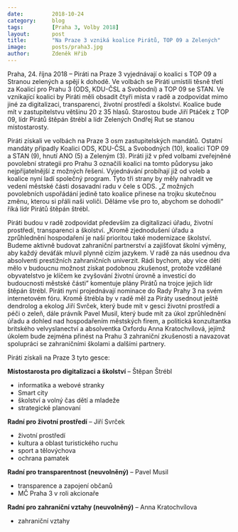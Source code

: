 ```yaml
---
date:         2018-10-24
category:     blog
tags:         [Praha 3, Volby 2018]
layout:       post
title:        "Na Praze 3 vzniká koalice Pirátů, TOP 09 a Zelených"
image:        posts/praha3.jpg
author:       Zdeněk Hřib
---
```


Praha, 24. října 2018 – Piráti na Praze 3 vyjednávají o koalici s TOP 09 a Stranou zelených a spějí k dohodě. Ve volbách se Piráti umístili těsně třetí za Koalicí pro Prahu 3 (ODS, KDU-ČSL a Svobodní) a TOP 09 se STAN. Ve vznikající koalici by Piráti měli obsadit čtyři místa v radě a zodpovídat mimo jiné za digitalizaci, transparenci, životní prostředí a školství. Koalice bude mít v zastupitelstvu většinu 20 z 35 hlasů. Starostou bude Jiří Ptáček z TOP 09, lídr Pirátů štěpán štrébl a lídr Zelených Ondřej Rut se stanou místostarosty.

Piráti získali ve volbách na Praze 3 osm zastupitelských mandátů. Ostatní mandáty připadly Koalici ODS, KDU-ČSL a Svobodných (10), koalici TOP 09 a STAN (9), hnutí ANO (5) a Zeleným (3). Piráti již v před volbami zveřejněné povolební strategii pro Prahu 3 označili koalici na tomto půdorysu jako nejpřijatelnější z možných řešení. Vyjednávání probíhají již od voleb a koalice nyní ladí společný program. Tyto tři strany by měly nahradit ve vedení městské části dosavadní radu v čele s ODS. „Z možných povolebních uspořádání jedině tato koalice přinese na trojku skutečnou změnu, kterou si přáli naši voliči. Děláme vše pro to, abychom se dohodli“ říká lídr Pirátů štěpán štrébl.

Piráti budou v radě zodpovídat především za digitalizaci úřadu, životní prostředí, transparenci a školství. „Kromě zjednodušení úřadu a zprůhlednění hospodaření je naší prioritou také modernizace školství. Budeme aktivně budovat zahraniční partnerství a zajišťovat školní výměny, aby každý deváťák mluvil plynně cizím jazykem. V radě za nás usednou dva absolventi prestižních zahraničních univerzit. Rádi bychom, aby více dětí mělo v budoucnu možnost získat podobnou zkušenost, protože vzdělané obyvatelstvo je klíčem ke zvyšování životní úrovně a investicí do budoucnosti městské části” komentuje plány Pirátů na trojce jejich lídr štěpán štrébl. Piráti nyní projednávají nominace do Rady Prahy 3 na svém internetovém fóru. Kromě štrébla by v radě měl za Piráty usednout ještě dendrolog a ekolog Jiří Svrček, který bude mít v gesci životní prostředí a péči o zeleň, dále právník Pavel Musil, který bude mít za úkol zprůhlednění úřadu a dohled nad hospodařením městských firem, a politická konzultantka britského velvyslanectví a absolventka Oxfordu Anna Kratochvílová, jejímž úkolem bude zejména přinést na Prahu 3 zahraniční zkušenosti a navazovat spolupráci se zahraničními školami a dalšími partnery.

Piráti získali na Praze 3 tyto gesce: 

**Místostarosta pro digitalizaci a školství** – Štěpan Štrébl
* informatika a webové stranky
* Smart city
* školství a volný čas dětí a mladeže
* strategické planovaní

**Radní pro životní prostředí** – Jiří Svrček
* životní prostředí
* kultura a oblast turistického ruchu
* sport a tělovýchova
* ochrana pamatek

**Radní pro transparentnost (neuvolněný)** – Pavel Musil
* transparence a zapojení občanů
* MČ Praha 3 v roli akcionaře

**Radní pro zahraniční vztahy (neuvolněný)** – Anna Kratochvílova
* zahraniční vztahy
